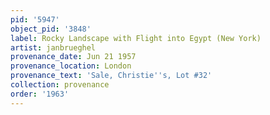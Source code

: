 ```yaml
---
pid: '5947'
object_pid: '3848'
label: Rocky Landscape with Flight into Egypt (New York)
artist: janbrueghel
provenance_date: Jun 21 1957
provenance_location: London
provenance_text: 'Sale, Christie''s, Lot #32'
collection: provenance
order: '1963'
---
```

